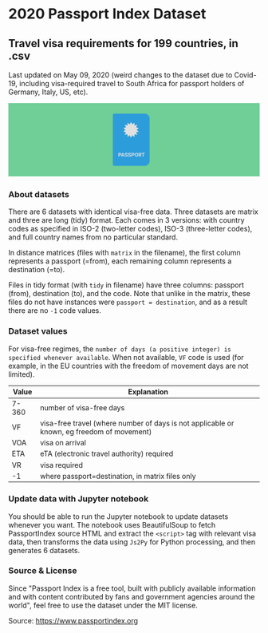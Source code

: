 # 2020 Passport Index Dataset
## Travel visa requirements for 199 countries, in .csv
Last updated on May 09, 2020 (weird changes to the dataset due to Covid-19, including visa-required travel to South Africa for passport holders of Germany, Italy, US, etc).

![Passport](passport.png)

### About datasets

There are 6 datasets with identical visa-free data. Three datasets are matrix and three are long (tidy) format. Each comes in 3 versions: with country codes as specified in ISO-2 (two-letter codes), ISO-3 (three-letter codes), and full country names from no particular standard.

In distance matrices (files with `matrix` in the filename), the first column represents a passport (=from), each remaining column represents a destination (=to).

Files in tidy format (with `tidy` in filename) have three columns: passport (from), destination (to), and the code. Note that unlike in the matrix, these files do not have instances were `passport = destination`, and as a result there are no `-1` code values.

### Dataset values

For visa-free regimes, the `number of days (a positive integer) is specified whenever available`. When not available, `VF` code is used (for example, in the EU countries with the freedom of movement days are not limited).

| Value | Explanation |
|---|---|
|7-360| number of visa-free days|
|VF| visa-free travel (where number of days is not applicable or known, eg freedom of movement)|
|VOA| visa on arrival|
|ETA| eTA (electronic travel authority) required|
|VR| visa required|
|-1| where passport=destination, in matrix files only|

### Update data with Jupyter notebook
You should be able to run the Jupyter notebook to update datasets whenever you want. The notebook uses BeautifulSoup to fetch PassportIndex source HTML and extract the `<script>` tag with relevant visa data, then transforms the data using `Js2Py` for Python processing, and then generates 6 datasets.

### Source & License
Since "Passport Index is a free tool, built with publicly available information and with content contributed by fans and government agencies around the world", feel free to use the dataset under the MIT license.

Source: https://www.passportindex.org
